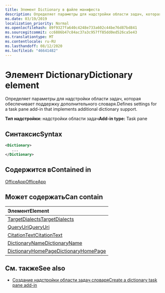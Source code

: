 ```yaml
---
title: Элемент Dictionary в файле манифеста
description: Определяет параметры для надстройки области задач, которая обеспечивает поддержку дополнительного словаря.
ms.date: 03/19/2019
localization_priority: Normal
ms.openlocfilehash: 89f9327fa640c4248e733a602c44be76d87bd841
ms.sourcegitcommit: cc6886b47c84ac37a3c957ff85dd0ed526ca5e43
ms.translationtype: MT
ms.contentlocale: ru-RU
ms.lasthandoff: 08/12/2020
ms.locfileid: "46641482"
---
```

# <a name="dictionary-element"></a><span data-ttu-id="ce64b-103">Элемент Dictionary</span><span class="sxs-lookup"><span data-stu-id="ce64b-103">Dictionary element</span></span>

<span data-ttu-id="ce64b-104">Определяет параметры для надстройки области задач, которая обеспечивает поддержку дополнительного словаря.</span><span class="sxs-lookup"><span data-stu-id="ce64b-104">Defines settings for a task pane add-in that implements additional dictionary support.</span></span>

<span data-ttu-id="ce64b-105">**Тип надстройки:** надстройки области задач</span><span class="sxs-lookup"><span data-stu-id="ce64b-105">**Add-in type:** Task pane</span></span>

## <a name="syntax"></a><span data-ttu-id="ce64b-106">Синтаксис</span><span class="sxs-lookup"><span data-stu-id="ce64b-106">Syntax</span></span>

```XML
<Dictionary>
   ...
</Dictionary>
```

## <a name="contained-in"></a><span data-ttu-id="ce64b-107">Содержится в</span><span class="sxs-lookup"><span data-stu-id="ce64b-107">Contained in</span></span>

[<span data-ttu-id="ce64b-108">OfficeApp</span><span class="sxs-lookup"><span data-stu-id="ce64b-108">OfficeApp</span></span>](officeapp.md)

## <a name="can-contain"></a><span data-ttu-id="ce64b-109">Может содержать</span><span class="sxs-lookup"><span data-stu-id="ce64b-109">Can contain</span></span>

|<span data-ttu-id="ce64b-110">Элемент</span><span class="sxs-lookup"><span data-stu-id="ce64b-110">Element</span></span>|
|:-----|
|[<span data-ttu-id="ce64b-111">TargetDialects</span><span class="sxs-lookup"><span data-stu-id="ce64b-111">TargetDialects</span></span>](targetdialects.md)|
|[<span data-ttu-id="ce64b-112">QueryUri</span><span class="sxs-lookup"><span data-stu-id="ce64b-112">QueryUri</span></span>](queryuri.md)|
|[<span data-ttu-id="ce64b-113">CitationText</span><span class="sxs-lookup"><span data-stu-id="ce64b-113">CitationText</span></span>](citationtext.md)|
|[<span data-ttu-id="ce64b-114">DictionaryName</span><span class="sxs-lookup"><span data-stu-id="ce64b-114">DictionaryName</span></span>](dictionaryname.md)|
|[<span data-ttu-id="ce64b-115">DictionaryHomePage</span><span class="sxs-lookup"><span data-stu-id="ce64b-115">DictionaryHomePage</span></span>](dictionaryhomepage.md)|

## <a name="see-also"></a><span data-ttu-id="ce64b-116">См. также</span><span class="sxs-lookup"><span data-stu-id="ce64b-116">See also</span></span>

- [<span data-ttu-id="ce64b-117">Создание надстройки области задач словаря</span><span class="sxs-lookup"><span data-stu-id="ce64b-117">Create a dictionary task pane add-in</span></span>](../../word/dictionary-task-pane-add-ins.md)
